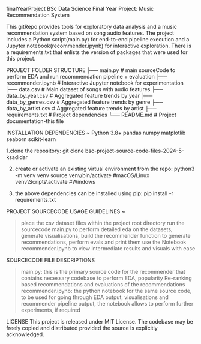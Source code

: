 finalYearProject
BSc Data Science Final Year Project: Music Recommendation System

This gitRepo provides tools for exploratory data analysis and a music recommendation system based on song audio features. 
The project includes a Python script(main.py) for end-to-end pipeline execution and a Jupyter notebook(recommender.ipynb) for interactive exploration.
There is a requirements.txt that enlists the version of packages that were used for this project.


 PROJECT FOLDER STRUCTURE
├── main.py                 # main sourceCode to perform EDA and run recommendation pipeline + evaluation
├── recommender.ipynb       # Interactive Jupyter notebook for experimentation
├── data.csv                # Main dataset of songs with audio features
├── data_by_year.csv        # Aggregated feature trends by year
├── data_by_genres.csv      # Aggregated feature trends by genre
├── data_by_artist.csv      # Aggregated feature trends by artist
├── requirements.txt        # Project dependencies
└── README.md               # Project documentation-this file


INSTALLATION DEPENDENCIES
~
Python 3.8+
pandas
numpy
matplotlib
seaborn
scikit-learn


1.clone the repository:
git clone bsc-project-source-code-files-2024-5-ksadidar

2. create or activate an existing virtual environment from the repo:
python3 -m venv venv
source venv/bin/activate   #macOS/Linux
venv\Scripts\activate      #Windows

3. the above dependencies can be installed using pip:
pip install -r requirements.txt


PROJECT SOURCECODE USAGE GUIDELINES
~
> place the csv dataset files within the project root directory
> run the sourcecode main.py to perform detailed eda on the datasets, generate visualisations, build the recommender function to generate recommendations, perform evals and print them 
> use the Notebook recommender.ipynb to view intermediate results and visuals with ease


SOURCECODE FILE DESCRIPTIONS

> main.py: this is the primary source code for the recommender that contains necessary codebase to perform EDA, popularity Re-ranking based recommendations and evaluations of the recommendations
> recommender.ipynb: the python notebook for the same source code, to be used for going through EDA output, visualisations and recommender pipeline output, the notebook allows to perform further experiments, if required 


LICENSE
This project is released under MIT License.
The codebase may be freely copied and distributed provided the source is explicitly acknowledged.

